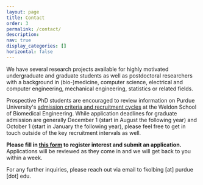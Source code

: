 ```yaml
---
layout: page
title: Contact
order: 3
permalink: /contact/
description: 
nav: true
display_categories: []
horizontal: false
---
```


We have several research projects available for highly motivated undergraduate and graduate students as well as postdoctoral researchers with a background in (bio-)medicine, computer science, electrical and computer engineering, mechanical engineering, statistics or related fields. 


Prospective PhD students are encouraged to review information on Purdue University's [admission criteria and recruitment cycles](https://engineering.purdue.edu/BME/Academics/Graduate/Admissions) at the Weldon School of Biomedical Engineering. While application deadlines for graduate admission are generally December 1 (start in August the following year) and October 1 (start in January the following year), please feel free to get in touch outside of the key recruitment intervals as well. 

**Please fill in [this form](https://noteforms.com/forms/interest-in-tips-lab-aiy3mj) to register interest and submit an application.** Applications will be reviewed as they come in and we will get back to you within a week. 

For any further inquiries, please reach out via email to fkolbing [at] purdue [dot] edu. 
